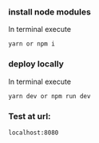 ### install node modules

In terminal execute

```
yarn or npm i
```
### deploy locally

In terminal execute

```
yarn dev or npm run dev
```
### Test at url:

```
localhost:8080
```